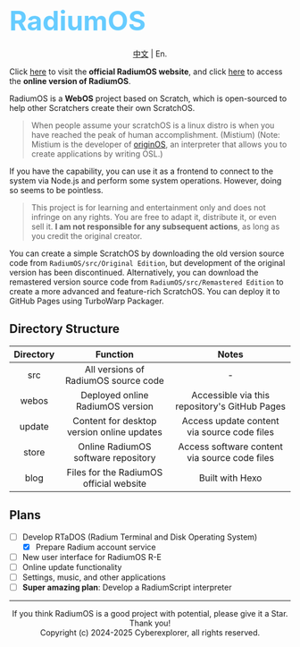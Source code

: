 # <font color="#66ccff" size="36">RadiumOS</font>

<div style="text-align:center">

[中文](https://github.com/LanwyWriteXU/RadiumOS/blob/main/README.md) | En.

</div>

Click [here](https://lanwywritexu.github.io/RadiumOS) to visit the **official RadiumOS website**, and click [here](https://lanwywritexu.github.io/RadiumOS/webOS/lasted) to access the **online version of RadiumOS**.

RadiumOS is a **WebOS** project based on Scratch, which is open-sourced to help other Scratchers create their own ScratchOS.

> When people assume your scratchOS is a linux distro is when you have reached the peak of human accomplishment. (Mistium)
> (Note: Mistium is the developer of [originOS](https://github.com/Mistium/Origin-OS ), an interpreter that allows you to create applications by writing OSL.)

If you have the capability, you can use it as a frontend to connect to the system via Node.js and perform some system operations. However, doing so seems to be pointless.

> This project is for learning and entertainment only and does not infringe on any rights. You are free to adapt it, distribute it, or even sell it. **I am not responsible for any subsequent actions**, as long as you credit the original creator.

You can create a simple ScratchOS by downloading the old version source code from `RadiumOS/src/Original Edition`, but development of the original version has been discontinued. Alternatively, you can download the remastered version source code from `RadiumOS/src/Remastered Edition` to create a more advanced and feature-rich ScratchOS. You can deploy it to GitHub Pages using TurboWarp Packager.

## Directory Structure

| Directory | Function | Notes |
| :-: | :-: | :-: |
| src | All versions of RadiumOS source code | - |
| webos | Deployed online RadiumOS version | Accessible via this repository's GitHub Pages |
| update | Content for desktop version online updates | Access update content via source code files |
| store | Online RadiumOS software repository | Access software content via source code files |
| blog | Files for the RadiumOS official website | Built with Hexo |

## Plans

- [ ] Develop RTaDOS (Radium Terminal and Disk Operating System)
    - [x] Prepare Radium account service
- [ ] New user interface for RadiumOS R-E
- [ ] Online update functionality
- [ ] Settings, music, and other applications
- [ ] **Super amazing plan**: Develop a RadiumScript interpreter

***

<div style="text-align:center">If you think RadiumOS is a good project with potential, please give it a Star. Thank you!</div>
<div style="text-align:center">Copyright (c) 2024-2025 Cyberexplorer, all rights reserved.</div>